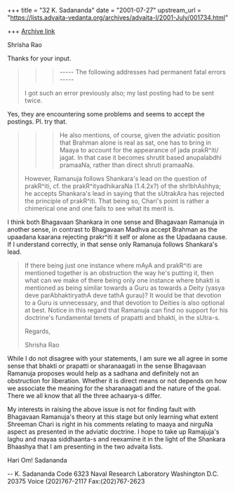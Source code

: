 +++
title = "32 K. Sadananda"
date = "2001-07-27"
upstream_url = "https://lists.advaita-vedanta.org/archives/advaita-l/2001-July/001734.html"

+++
[Archive link](https://lists.advaita-vedanta.org/archives/advaita-l/2001-July/001734.html)

Shrisha Rao

Thanks for your input.

>
>
>>  >    ----- The following addresses had permanent fatal errors -----
>>  ><ADVAITA-L at ADVAITA-VEDANTA.ORG>
>
>I got such an error previously also; my last posting had to be sent twice.

Yes, they are encountering some problems and
<avadvaita-l at brainscells.com> seems to accept the postings.  Pl. try
that.

>
>>  >He also mentions, of course, given the adviatic position that
>>  >Brahman alone is real as sat, one has to bring in Maaya to account
>>  >for the appearance of jada prakR^iti/ jagat. In that case it becomes
>>  >shrutit based anupalabdhi pramaaNa, rather than direct shruti
>>  >pramaaNa.
>
>However, Ramanuja follows Shankara's lead on the question of prakR^iti,
>cf. the prakR^ityadhikaraNa (1.4.2x?) of the shrIbhAshhya; he accepts
>Shankara's lead in saying that the sUtrakAra has rejected the principle of
>prakR^iti.  That being so, Chari's point is rather a chimerical one and
>one fails to see what its merit is.

I think both Bhagavaan Shankara in one sense and Bhagavaan Ramanuja
in another sense, in contrast to Bhagavaan Madhva accept Brahman as
the upaadana kaarana rejecting prakr^iti it self or alone as the
Upadaana cause.   If I understand correctly, in that sense only
Ramanuja follows Shankara's lead.

>If there being just one instance where mAyA and prakR^iti are mentioned
>together is an obstruction the way he's putting it, then what can we make
>of there being only one instance where bhakti is mentioned as being
>similar towards a Guru as towards a Deity (yasya deve parAbhaktiryathA
>deve tathA gurau)?  It would be that devotion to a Guru is unnecessary,
>and that devotion to Deities is also optional at best.  Notice in this
>regard that Ramanuja can find no support for his doctrine's fundamental
>tenets of prapatti and bhakti, in the sUtra-s.
>
>Regards,
>
>Shrisha Rao

While I do not disagree with your statements, I am sure we all agree
in some sense  that bhakti or prapatti or sharanaagati in the sense
Bhagavaan Ramanuja proposes would help as a sadhana and definitely
not an obstruction for liberation.  Whether it is direct means or not
depends on how we associate the meaning for the sharanaagati and the
nature of the goal.  There we all know that all the three achaarya-s
differ.

My interests  in raising the above issue is not for finding fault
with Bhagavaan Ramanuja's theory at this stage but only learning what
extent Shreeman Chari is right in his comments relating to maaya and
nirguNa aspect as presented in the adviatic doctrine. I hope to take
up Ramajuja's laghu and mayaa siddhaanta-s and reexamine it in the
light of the Shankara Bhaashya that I am presenting in the two
advaita lists.

Hari Om!
Sadananda



--
K. Sadananda
Code 6323
Naval Research Laboratory
Washington D.C. 20375
Voice (202)767-2117
Fax:(202)767-2623

